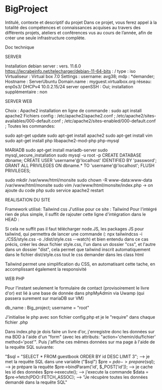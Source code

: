 # BigProject
Intitulé, contexte et descriptif du projet Dans ce projet, vous ferez appel à la totalité des compétences et connaissances acquises au travers des différents projets, ateliers et conférences vus au cours de l’année, afin de créer une seule infrastructure complète.

Doc technique

SERVER

Installation debian server : vers. 11.6.0 https://lecrabeinfo.net/telecharger/debian-11-64-bits : / type : iso
Virtualiseur : Virtual box 7.0
Settings : username: avg38; mdp : *demander; Hostname : ServerUbuntu Domain.name : myguest.virtualbox.org
réseau: enp0s3/ DHCPv4 10.0.2.15/24
server openSSH : Oui;
installation supplémentaire : non

SERVER WEB

Choix : Apache2 installation en ligne de commande : sudo apt install apache2
Fichiers config : /etc/apache2/apache2.conf ; /etc/apache2/sites-availables/000-default.conf ; /etc/apache2/sites-enabled/000-default.conf ;
Toutes les commandes:

sudo apt-get update
sudo apt-get install apache2
sudo apt-get install vim
sudo apt-get install php libapache2-mod-php php-mysql

MARIADB
sudo apt-get install mariadb-server
sudo mysql_secure_installation
sudo mysql -u root -p
CREATE DATABASE dbname;
CREATE USER 'username'@'localhost' IDENTIFIED BY 'password';
GRANT ALL PRIVILEGES ON dbname.* TO 'username'@'localhost';
FLUSH PRIVILEGES;


sudo mkdir /var/www/html/monsite
sudo chown -R www-data:www-data /var/www/html/monsite
sudo vim /var/www/html/monsite/index.php -> on ajoute du code php
sudo service apache2 restart


REALISATION DU SITE

Framework utilisé: Tailwind css
J'utilise pour ce site : Tailwind Pour l'intégré rien de plus simple, il suffit de rajouter cette ligne d'intégration dans le HEAD :
<script src="https://cdn.tailwindcss.com"></script>
Si cela ne suffit pas il faut télécharger node.JS, les packages JS pour tailwind, qui permettra de lancer une commande (: npx tailwindcss -i ./CSS/style.css -o ./dist/style.css --watch) et bien entendu dans ce cas précis, créer les deux fichier style.css, l'un dans un dossier "css", et l'autre dans un dossier "dist", cela permet que tailwind inscrit automatiquement dans le fichier dist/style.css tout le css demander dans les class html

Tailwind permet une simplification du CSS, en automatisant cette tache, en accomplissant également la responsivité

WEB PHP

Pour l'instant seulement le formulaire de contact (provisoirement le livre d'or) est lié à une base de donnée dans phpMyAdmin via Uwamp (qui passera surement sur mariaDB sur VM)

db_name : Big_project; username = "root"

J'initialise le php avec son fichier config.php et je le "require" dans chaque fichier .php

Dans index.php je dois faire un livre d'or, j'enregistre donc les données sur ma BDD à l'aide d'un "form" (avec les attributs: "action='chemin/du/fichier' method='post'".
Puis j'affiche ces mêmes données sur ma page à l'aide de la requête SQL suivante:

"$sql = "SELECT * FROM guestbook ORDER BY id DESC LIMIT 3"; --> je met la requête SQL dans une variable ("$sql")
$pre = $pdo->prepare($sql); --> je prépare la requête
$pre->bindParam('id', $_POST['id']); --> je cache les id des données
$pre->execute(); --> j'execute la commande
$data = $pre->fetch(PDO::FETCH_ASSOC); --> "Je récupère toutes les données demandé dans la requête SQL"

